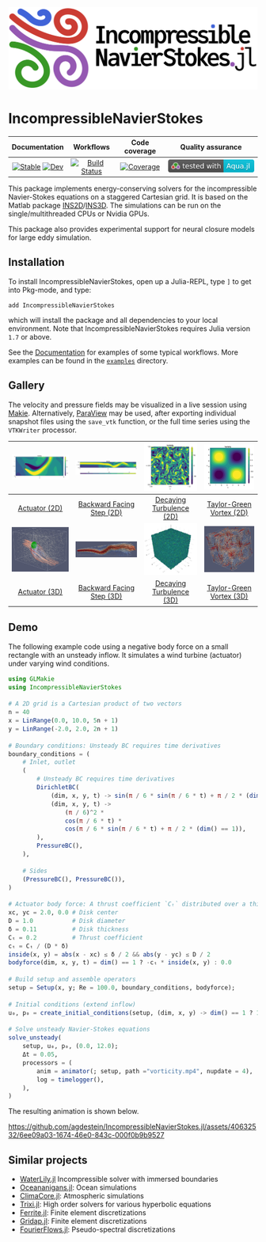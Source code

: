 ![Logo](docs/src/assets/logo_text_dots.png)

# IncompressibleNavierStokes

| Documentation | Workflows | Code coverage | Quality assurance |
| :-----------: | :-------: | :-----------: | :---------------: |
| [![Stable](https://img.shields.io/badge/docs-stable-blue.svg)](https://agdestein.github.io/IncompressibleNavierStokes.jl/stable) [![Dev](https://img.shields.io/badge/docs-dev-blue.svg)](https://agdestein.github.io/IncompressibleNavierStokes.jl/dev) | [![Build Status](https://github.com/agdestein/IncompressibleNavierStokes.jl/workflows/CI/badge.svg)](https://github.com/agdestein/IncompressibleNavierStokes.jl/actions) | [![Coverage](https://codecov.io/gh/agdestein/IncompressibleNavierStokes.jl/branch/main/graph/badge.svg)](https://codecov.io/gh/agdestein/IncompressibleNavierStokes.jl) | [![Aqua QA](https://raw.githubusercontent.com/JuliaTesting/Aqua.jl/master/badge.svg)](https://github.com/JuliaTesting/Aqua.jl) |

This package implements energy-conserving solvers for the incompressible Navier-Stokes
equations on a staggered Cartesian grid. It is based on the Matlab package
[INS2D](https://github.com/bsanderse/INS2D)/[INS3D](https://github.com/bsanderse/INS3D). The simulations can be run on the single/multithreaded CPUs or Nvidia GPUs.

This package also provides experimental support for neural closure models for
large eddy simulation.

## Installation

To install IncompressibleNavierStokes, open up a Julia-REPL, type `]` to get
into Pkg-mode, and type:

```
add IncompressibleNavierStokes
```

which will install the package and all dependencies to your local environment.
Note that IncompressibleNavierStokes requires Julia version `1.7` or above.

See the
[Documentation](https://agdestein.github.io/IncompressibleNavierStokes.jl/dev/generated/LidDrivenCavity2D/)
for examples of some typical workflows. More examples can be found in the
[`examples`](examples) directory.

## Gallery

The velocity and pressure fields may be visualized in a live session using
[Makie](https://github.com/JuliaPlots/Makie.jl). Alternatively,
[ParaView](https://www.paraview.org/) may be used, after exporting individual
snapshot files using the `save_vtk` function, or the full time series using the
`VTKWriter` processor.

| ![](assets/examples/Actuator2D.png) | ![](assets/examples/BackwardFacingStep2D.png) | ![](assets/examples/DecayingTurbulence2D.png) | ![](assets/examples/TaylorGreenVortex2D.png) |
|:-:|:-:|:-:|:-:|
| [Actuator (2D)](examples/Actuator2D.jl) | [Backward Facing Step (2D)](examples/BackwardFacingStep2D.jl) | [Decaying Turbulence (2D)](examples/DecayingTurbulence2D.jl) | [Taylor-Green Vortex (2D)](examples/TaylorGreenVortex2D.jl) |
| ![](assets/examples/Actuator3D.png) | ![](assets/examples/BackwardFacingStep3D.png) | ![](assets/examples/DecayingTurbulence3D.png) | ![](assets/examples/TaylorGreenVortex3D.png) |
| [Actuator (3D)](examples/Actuator3D.jl) | [Backward Facing Step (3D)](examples/BackwardFacingStep3D.jl) | [Decaying Turbulence (3D)](examples/DecayingTurbulence3D.jl) | [Taylor-Green Vortex (3D)](examples/TaylorGreenVortex3D.jl) |


## Demo

The following example code  using a negative body force on a small rectangle
with an unsteady inflow. It simulates a wind turbine (actuator) under varying
wind conditions.

```julia
using GLMakie
using IncompressibleNavierStokes

# A 2D grid is a Cartesian product of two vectors
n = 40
x = LinRange(0.0, 10.0, 5n + 1)
y = LinRange(-2.0, 2.0, 2n + 1)

# Boundary conditions: Unsteady BC requires time derivatives
boundary_conditions = (
    # Inlet, outlet
    (
        # Unsteady BC requires time derivatives
        DirichletBC(
            (dim, x, y, t) -> sin(π / 6 * sin(π / 6 * t) + π / 2 * (dim() == 1)),
            (dim, x, y, t) ->
                (π / 6)^2 *
                cos(π / 6 * t) *
                cos(π / 6 * sin(π / 6 * t) + π / 2 * (dim() == 1)),
        ),
        PressureBC(),
    ),

    # Sides
    (PressureBC(), PressureBC()),
)

# Actuator body force: A thrust coefficient `Cₜ` distributed over a thin rectangle
xc, yc = 2.0, 0.0 # Disk center
D = 1.0           # Disk diameter
δ = 0.11          # Disk thickness
Cₜ = 0.2          # Thrust coefficient
cₜ = Cₜ / (D * δ)
inside(x, y) = abs(x - xc) ≤ δ / 2 && abs(y - yc) ≤ D / 2
bodyforce(dim, x, y, t) = dim() == 1 ? -cₜ * inside(x, y) : 0.0

# Build setup and assemble operators
setup = Setup(x, y; Re = 100.0, boundary_conditions, bodyforce);

# Initial conditions (extend inflow)
u₀, p₀ = create_initial_conditions(setup, (dim, x, y) -> dim() == 1 ? 1.0 : 0.0);

# Solve unsteady Navier-Stokes equations
solve_unsteady(
    setup, u₀, p₀, (0.0, 12.0);
    Δt = 0.05,
    processors = (
        anim = animator(; setup, path ="vorticity.mp4", nupdate = 4),
        log = timelogger(),
    ),
)
```

The resulting animation is shown below.

https://github.com/agdestein/IncompressibleNavierStokes.jl/assets/40632532/6ee09a03-1674-46e0-843c-000f0b9b9527

## Similar projects

- [WaterLily.jl](https://github.com/weymouth/WaterLily.jl/)
  Incompressible solver with immersed boundaries
- [Oceananigans.jl](https://github.com/CliMA/Oceananigans.jl):
  Ocean simulations
- [ClimaCore.jl](https://github.com/CliMA/ClimaCore.jl):
  Atmospheric simulations
- [Trixi.jl](https://github.com/trixi-framework/Trixi.jl):
  High order solvers for various hyperbolic equations
- [Ferrite.jl](https://github.com/Ferrite-FEM/Ferrite.jl):
  Finite element discretizations
- [Gridap.jl](https://github.com/gridap/Gridap.jl):
  Finite element discretizations
- [FourierFlows.jl](https://github.com/FourierFlows/FourierFlows.jl):
  Pseudo-spectral discretizations
